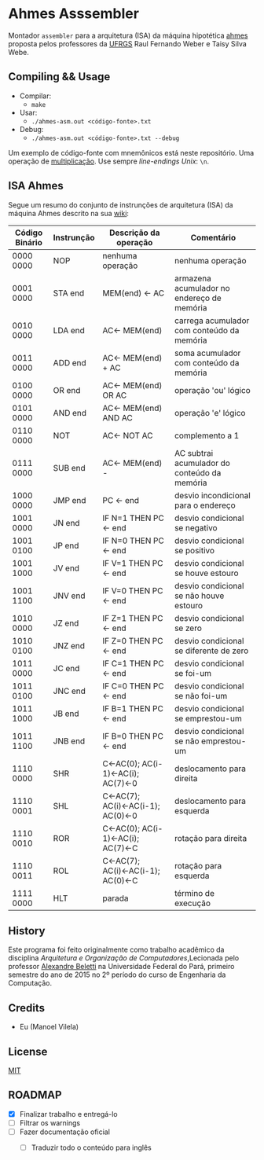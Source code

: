 # Ahmes Asssembler

Montador `assembler` para a arquitetura (ISA) da máquina hipotética [ahmes](http://inf.ufrgs.br/~vbuaraujo/sw/neander/ahmes.html) proposta pelos professores da [UFRGS](http://www.ufrgs.br/) Raul Fernando Weber e Taisy Silva Webe.

## Compiling && Usage

  * Compilar:
    * `make`
  * Usar:
    * `./ahmes-asm.out <código-fonte>.txt`
  * Debug:
    * `./ahmes-asm.out <código-fonte>.txt --debug`

Um exemplo de código-fonte com mnemônicos está neste repositório. Uma operação de [multiplicação](multiplication-test.txt). Use sempre _line-endings_ _Unix_: `\n`.

## ISA Ahmes

Segue um resumo do conjunto de instrunções de arquitetura (ISA) da máquina Ahmes descrito na sua [wiki](https://pt.wikipedia.org/wiki/M%C3%A1quinas_hipot%C3%A9ticas_da_Universidade_Federal_do_Rio_Grande_do_Sul):

Código Binário |Instrunção | Descrição da operação                        | Comentário
---------------|-----------|----------------------------------|-------------------------------------------
  0000 0000    |  NOP      | nenhuma operação                 | nenhuma operação
  0001 0000    |  STA end  | MEM(end) ← AC                    | armazena acumulador no endereço de memória
  0010 0000    |  LDA end  | AC← MEM(end)                     | carrega acumulador com conteúdo da memória
  0011 0000    |  ADD end  | AC← MEM(end) + AC                | soma acumulador com conteúdo da memória
  0100 0000    |  OR end   | AC← MEM(end) OR AC               | operação 'ou' lógico
  0101 0000    |  AND end  | AC← MEM(end) AND AC              | operação 'e' lógico
  0110 0000    |  NOT      | AC← NOT AC                       | complemento a 1
  0111 0000    |  SUB end  | AC← MEM(end) -                   | AC subtrai acumulador do conteúdo da memória
  1000 0000    |  JMP end  | PC ← end                         | desvio incondicional para o endereço
  1001 0000    |  JN end   | IF N=1 THEN PC ← end             | desvio condicional se negativo
  1001 0100    |  JP end   | IF N=0 THEN PC ← end             | desvio condicional se positivo
  1001 1000    |  JV end   | IF V=1 THEN PC ← end             | desvio condicional se houve estouro
  1001 1100    |  JNV end  | IF V=0 THEN PC ← end             | desvio condicional se não houve estouro
  1010 0000    |  JZ end   | IF Z=1 THEN PC ← end             | desvio condicional se zero
  1010 0100    |  JNZ end  | IF Z=0 THEN PC ← end             | desvio condicional se diferente de zero
  1011 0000    |  JC end   | IF C=1 THEN PC ← end             | desvio condicional se foi-um
  1011 0100    |  JNC end  | IF C=0 THEN PC ← end             | desvio condicional se não foi-um
  1011 1000    |  JB end   | IF B=1 THEN PC ← end             | desvio condicional se emprestou-um
  1011 1100    |  JNB end  | IF B=0 THEN PC ← end             | desvio condicional se não emprestou-um
  1110 0000    |  SHR      | C←AC(0); AC(i-1)←AC(i); AC(7)←0  | deslocamento para direita
  1110 0001    |  SHL      | C←AC(7); AC(i)←AC(i-1); AC(0)←0  | deslocamento para esquerda
  1110 0010    |  ROR      | C←AC(0); AC(i-1)←AC(i); AC(7)←C  | rotação para direita
  1110 0011    |  ROL      | C←AC(7); AC(i)←AC(i-1); AC(0)←C  | rotação para esquerda
  1111 0000    |  HLT      | parada                           | término de execução



## History

Este programa foi feito originalmente como trabalho acadêmico da disciplina _Arquitetura e Organização de Computadores_,Lecionada pelo professor [Alexandre Beletti](https://github.com/rhiguita) na Universidade Federal do Pará, primeiro semestre do ano de 2015 no 2º período do curso de Engenharia da Computação.

## Credits

  * Eu (Manoel Vilela)

## License

[MIT](LICENSE.md)

## ROADMAP

  - [X] Finalizar trabalho e entregá-lo
  - [ ] Filtrar os warnings
  - [ ] Fazer documentação oficial
    - [ ] Traduzir todo o conteúdo para inglês
  